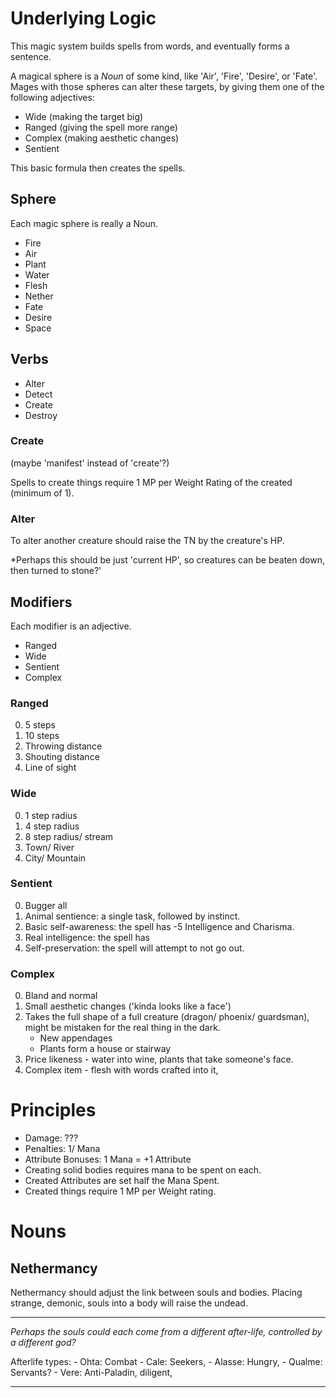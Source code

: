 # Underlying Logic

This magic system builds spells from words, and eventually forms a sentence.

A magical sphere is a *Noun* of some kind, like 'Air', 'Fire', 'Desire', or 'Fate'.
Mages with those spheres can alter these targets, by giving them one of the following adjectives:

- Wide (making the target big)
- Ranged (giving the spell more range)
- Complex (making aesthetic changes)
- Sentient

This basic formula then creates the spells.

## Sphere

Each magic sphere is really a Noun.

- Fire
- Air
- Plant
- Water
- Flesh
- Nether
- Fate
- Desire
- Space

## Verbs

- Alter
- Detect
- Create
- Destroy

### Create

(maybe 'manifest' instead of 'create'?)

Spells to create things require 1 MP per Weight Rating of the created (minimum of 1).

### Alter

To alter another creature should raise the TN by the creature's HP.

*Perhaps this should be just 'current HP', so creatures can be beaten down, then turned to stone?'

## Modifiers

Each modifier is an adjective.

- Ranged
- Wide
- Sentient
- Complex

### Ranged

0. 5 steps
1. 10 steps
2. Throwing distance
3. Shouting distance
4. Line of sight

### Wide

0. 1 step radius
1. 4 step radius
2. 8 step radius/ stream
3. Town/ River
4. City/ Mountain

### Sentient

0. Bugger all
1. Animal sentience: a single task, followed by instinct.
2. Basic self-awareness: the spell has -5 Intelligence and Charisma.
3. Real intelligence: the spell has 
4. Self-preservation: the spell will attempt to not go out.

### Complex

0. Bland and normal
1. Small aesthetic changes ('kinda looks like a face')
2. Takes the full shape of a full creature (dragon/ phoenix/ guardsman), might be mistaken for the real thing in the dark.
    - New appendages
    - Plants form a house or stairway
3. Price likeness - water into wine, plants that take someone's face.
4. Complex item - flesh with words crafted into it, 

# Principles

- Damage: ???
- Penalties: 1/ Mana
- Attribute Bonuses: 1 Mana = +1 Attribute
- Creating solid bodies requires mana to be spent on each.
- Created Attributes are set half the Mana Spent.
- Created things require 1 MP per Weight rating.

# Nouns

## Nethermancy

Nethermancy should adjust the link between souls and bodies.
Placing strange, demonic, souls into a body will raise the undead.


---
*Perhaps the souls could each come from a different after-life, controlled by a different god?*

Afterlife types:
    - Ohta: Combat
    - Cale: Seekers, 
    - Alasse: Hungry, 
    - Qualme: Servants?
    - Vere: Anti-Paladin, diligent, 

---

